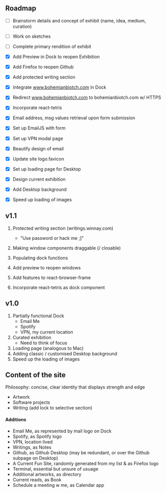 ## Roadmap
- [ ] Brainstorm details and concept of exhibit (name, idea, medium, curation)
- [ ] Work on sketches
- [ ] Complete primary rendition of exhibit
- [x] Add Preview in Dock to reopen Exhibition
- [x] Add Firefox to reopen Github
- [x] Add protected writing section
- [x] Integrate www.bohemianbiotch.com in Dock
- [x] Redirect www.bohemianbiotch.com to bohemianbiotch.com w/ HTTPS
- [x] Incorporate react-tetris
- [x] Email address, msg values retrieval upon form submission
- [x] Set up EmailJS with form
- [x] Set up VPN modal page
- [x] Beautify design of email
- [x] Update site logo.favicon
- [x] Set up loading page for Desktop
- [x] Design current exhibition
- [x] Add Desktop background
- [x] Speed up loading of images



## v1.1

1. Protected writing section (writings.winnay.com) 

   - "Use password or hack me ;]"
2. Making window components draggable (/ closable)
3. Populating dock functions
4. Add preview to reopen windows
5. Add features to react-browser-frame
6. Incorporate react-tetris as dock component



## v1.0

1. Partially functional Dock
   - Email Me
   - Spotify
   - VPN, my current location
2. Curated exhibition 
   - Need to think of focus
3. Loading page (analogous to Mac)
4. Adding classic / customised Desktop background
5. Speed up the loading of images 

 

## Content of the site

Philosophy: concise, clear identity that displays strength and edge

- Artwork
- Software projects
- Writing (add lock to selective section)

#### Additions

- Email Me, as represented by mail logo on Dock
- Spotify, as Spotify logo
- VPN, location lived
- Writings, as Notes
- Github, as Github Desktop (may be redundant, or over the Github subpage on Desktop)
- A Current Fun Site, randomly generated from my list & as Firefox logo
- Terminal, essential but unsure of usuage
- Additional artworks, as directory
- Current reads, as Book
- Schedule a meeting w me, as Calendar app
